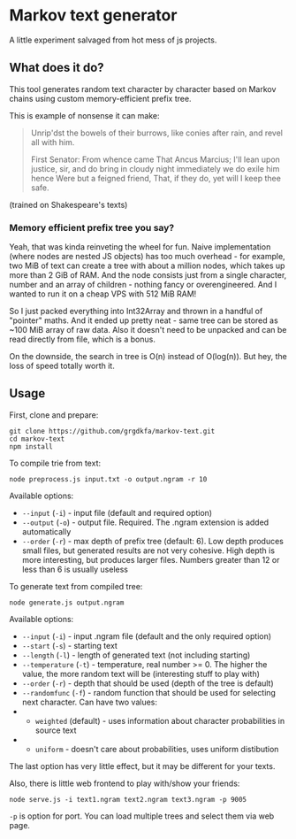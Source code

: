 # Markov text generator

A little experiment salvaged from hot mess of js projects.

## What does it do?

This tool generates random text character by character based on Markov chains using custom memory-efficient prefix tree.

This is example of nonsense it can make:

> Unrip'dst the bowels of their
> burrows, like conies after rain, and revel all with
> him.
> 
> First Senator:
> From whence came
> That Ancus Marcius;
> I'll lean upon
> justice, sir, and do bring in cloudy night immediately we do exile him hence
> Were but a feigned friend,
> That, if they do, yet will I keep thee safe.

(trained on Shakespeare's texts)

### Memory efficient prefix tree you say?

Yeah, that was kinda reinveting the wheel for fun. Naive implementation (where nodes are nested JS objects) has too much overhead - for example, two MiB of text can create a tree with about a million nodes, which takes up more than 2 GiB of RAM. And the node consists just from a single character, number and an array of children - nothing fancy or overengineered. And I wanted to run it on a cheap VPS with 512 MiB RAM!

So I just packed everything into Int32Array and thrown in a handful of "pointer" maths. And it ended up pretty neat - same tree can be stored as ~100 MiB array of raw data. Also it doesn't need to be unpacked and can be read directly from file, which is a bonus.

On the downside, the search in tree is O(n) instead of O(log(n)). But hey, the loss of speed totally worth it.

## Usage

First, clone and prepare:

```
git clone https://github.com/grgdkfa/markov-text.git
cd markov-text
npm install
```

To compile trie from text: 

```
node preprocess.js input.txt -o output.ngram -r 10
```

Available options:

- `--input` (`-i`) - input file (default and required option)
- `--output` (`-o`) - output file. Required. The .ngram extension is added automatically
- `--order` (`-r`) - max depth of prefix tree (default: 6). Low depth produces small files, but generated results are not very cohesive. High depth is more interesting, but produces larger files. Numbers greater than 12 or less than 6 is usually useless

To generate text from compiled tree:

```
node generate.js output.ngram
```

Available options:

- `--input` (`-i`) - input .ngram file (default and the only required option)
- `--start` (`-s`) - starting text
- `--length` (`-l`) - length of generated text (not including starting)
- `--temperature` (`-t`) - temperature, real number >= 0. The higher the value, the more random text will be (interesting stuff to play with)
- `--order` (`-r`) - depth that should be used (depth of the tree is default)
- `--randomfunc` (`-f`) - random function that should be used for selecting next character. Can have two values:
- - `weighted` (default) - uses information about character probabilities in source text
- - `uniform` - doesn't care about probabilities, uses uniform distibution

The last option has very little effect, but it may be different for your texts.

Also, there is little web frontend to play with/show your friends:

```
node serve.js -i text1.ngram text2.ngram text3.ngram -p 9005
```

`-p` is option for port. You can load multiple trees and select them via web page.

